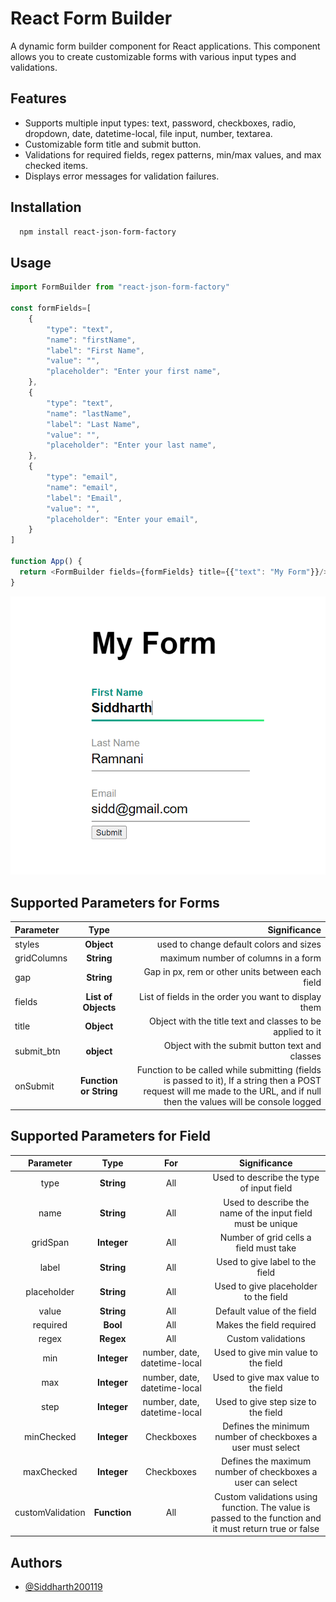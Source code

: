 
# React Form Builder

A dynamic form builder component for React applications. This component allows you to create customizable forms with various input types and validations.


## Features

- Supports multiple input types: text, password, checkboxes, radio, dropdown, date, datetime-local, file input, number, textarea.
- Customizable form title and submit button.
- Validations for required fields, regex patterns, min/max values, and max checked items.
- Displays error messages for validation failures.


## Installation

```bash
  npm install react-json-form-factory
```
    
## Usage

```javascript
import FormBuilder from "react-json-form-factory"

const formFields=[
    {
        "type": "text",
        "name": "firstName",
        "label": "First Name",
        "value": "",
        "placeholder": "Enter your first name",
    },
    {
        "type": "text",
        "name": "lastName",
        "label": "Last Name",
        "value": "",
        "placeholder": "Enter your last name",
    },
    {
        "type": "email",
        "name": "email",
        "label": "Email",
        "value": "",
        "placeholder": "Enter your email",
    }
]

function App() {
  return <FormBuilder fields={formFields} title={{"text": "My Form"}}/>
}
```

![App Screenshot](https://raw.githubusercontent.com/siddharth200119/react-form-factory/main/screenshots/demo.png)


## Supported Parameters for Forms

| Parameter |  Type  | Significance |
|:-----|:--------:|------:|
| styles   | **Object** | used to change default colors and sizes |
| gridColumns   |  **String**  | maximum number of columns in a form |
| gap   | **String** |  Gap in px, rem or other units between each field |
|fields|**List of Objects**|List of fields in the order you want to display them|
|title|**Object**|Object with the title text and classes to be applied to it|
|submit_btn|**object**|Object with the submit button text and classes|
|onSubmit|**Function or String**|Function to be called while submitting (fields is passed to it), If a string then a POST request will me made to the URL, and if null then the values will be console logged|

## Supported Parameters for Field

|Parameter|Type|For|Significance|
|:----:|:----:|:----:|:----:|
|type|**String**|All|Used to describe the type of input field|
|name|**String**|All|Used to describe the name of the input field must be unique|
|gridSpan|**Integer**|All|Number of grid cells a field must take|
|label|**String**|All|Used to give label to the field|
|placeholder|**String**|All|Used to give placeholder to the field|
|value|**String**|All|Default value of the field|
|required|**Bool**|All|Makes the field required|
|regex|**Regex**|All|Custom validations|
|min|**Integer**|number, date, datetime-local|Used to give min value to the field|
|max|**Integer**|number, date, datetime-local|Used to give max value to the field|
|step|**Integer**|number, date, datetime-local|Used to give step size to the field|
|minChecked|**Integer**|Checkboxes|Defines the minimum number of checkboxes a user must select|
|maxChecked|**Integer**|Checkboxes|Defines the maximum number of checkboxes a user can select|
|customValidation|**Function**|All|Custom validations using function. The value is passed to the function and it must return true or false|

## Authors

- [@Siddharth200119](https://github.com/siddharth200119)

